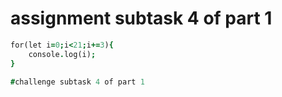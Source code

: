 # assignment subtask 4 of part 1
```j
for(let i=0;i<21;i+=3){
    console.log(i);
}

#challenge subtask 4 of part 1
